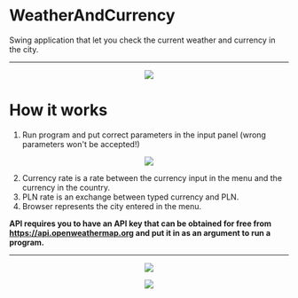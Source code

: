 # WeatherAndCurrency
Swing application that let you check the current weather and currency in the city. 

__________________________________________________________________________________________________________________

<p align="center">
  <img src=https://user-images.githubusercontent.com/74014874/162787457-33b5fe0d-2d92-488e-898d-a14fb5d6a928.png
   >
</p>



# How it works

  1. Run program and put correct parameters in the input panel (wrong parameters won't be accepted!)

<p align="center">
  <img src=https://user-images.githubusercontent.com/74014874/162787885-5a6fc21e-a2ca-412b-b029-8abe7cfdac0a.png
   >
</p>

  2. Currency rate is a rate between the currency input in the menu and the currency in the country.
  3. PLN rate is an exchange between typed currency and PLN.
  4. Browser represents the city entered in the menu.

  **API requires you to have an API key that can be obtained for free from https://api.openweathermap.org and put it in as an argument to run a program.**

__________________________________________________________________________________________________________________

<p align="center">
  <img src= https://user-images.githubusercontent.com/74014874/162789759-c3b03760-0729-459b-a219-a9439c30a0ed.png
   >
</p>

<p align="center">
  <img src= https://user-images.githubusercontent.com/74014874/162789941-03b13278-b7e4-46f1-898f-89a34d096e9f.png
   >
</p>


  
